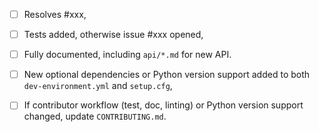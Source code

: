 <!-- Feel free to remove check-list items that aren't relevant to your change -->

 - [ ] Resolves #xxx,
 - [ ] Tests added, otherwise issue #xxx opened,
 - [ ] Fully documented, including `api/*.md` for new API.
 - [ ] New optional dependencies or Python version support added to both `dev-environment.yml` and `setup.cfg`,
 - [ ] If contributor workflow (test, doc, linting) or Python version support changed, update `CONTRIBUTING.md`.


